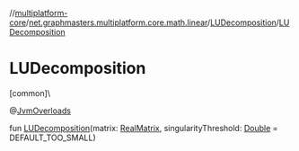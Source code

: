//[multiplatform-core](../../../index.md)/[net.graphmasters.multiplatform.core.math.linear](../index.md)/[LUDecomposition](index.md)/[LUDecomposition](-l-u-decomposition.md)

# LUDecomposition

[common]\

@[JvmOverloads](https://kotlinlang.org/api/latest/jvm/stdlib/kotlin.jvm/-jvm-overloads/index.html)

fun [LUDecomposition](-l-u-decomposition.md)(matrix: [RealMatrix](../-real-matrix/index.md), singularityThreshold: [Double](https://kotlinlang.org/api/latest/jvm/stdlib/kotlin/-double/index.html) = DEFAULT_TOO_SMALL)
